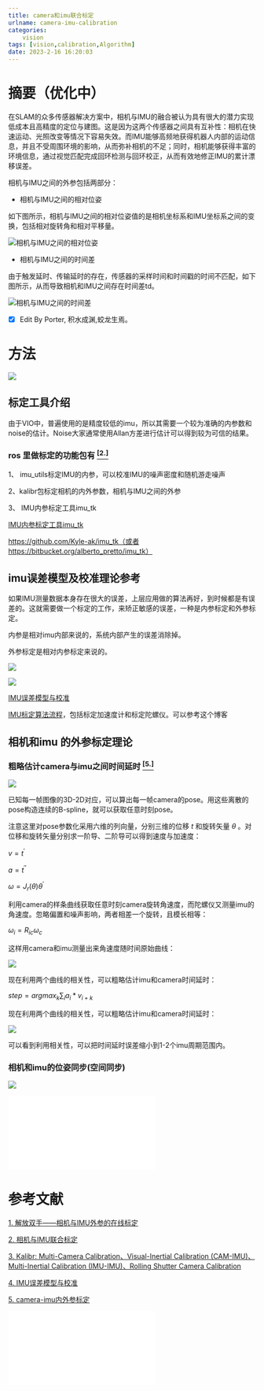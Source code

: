 ```yaml
---
title: camera和imu联合标定
urlname: camera-imu-calibration
categories:      
    vision    
tags: [vision,calibration,Algorithm]
date: 2023-2-16 16:20:03
---
```


# 摘要（优化中）

在SLAM的众多传感器解决方案中，相机与IMU的融合被认为具有很大的潜力实现低成本且高精度的定位与建图。这是因为这两个传感器之间具有互补性：相机在快速运动、光照改变等情况下容易失效。而IMU能够高频地获得机器人内部的运动信息，并且不受周围环境的影响，从而弥补相机的不足；同时，相机能够获得丰富的环境信息，通过视觉匹配完成回环检测与回环校正，从而有效地修正IMU的累计漂移误差。

相机与IMU之间的外参包括两部分：

- 相机与IMU之间的相对位姿

如下图所示，相机与IMU之间的相对位姿值的是相机坐标系和IMU坐标系之间的变换，包括相对旋转角和相对平移量。

![相机与IMU之间的相对位姿](./image4/camera_to_imu.png)

- 相机与IMU之间的时间差

由于触发延时、传输延时的存在，传感器的采样时间和时间戳的时间不匹配，如下图所示，从而导致相机和IMU之间存在时间差td。

![相机与IMU之间的时间差](./image4/camera_to_imu_times.png)

- [x] Edit By Porter, 积水成渊,蛟龙生焉。 

<!-- more -->

# 方法

![](./image4/camera_imu_calibrate_sceen.jpg)

## 标定工具介绍

由于VIO中，普遍使用的是精度较低的imu，所以其需要一个较为准确的内参数和noise的估计。Noise大家通常使用Allan方差进行估计可以得到较为可信的结果。

### ros 里做标定的功能包有 [ $^{[2. ]}$](https://blog.csdn.net/crp997576280/article/details/109592631)

1、 imu_utils标定IMU的内参，可以校准IMU的噪声密度和随机游走噪声

2、kalibr包标定相机的内外参数，相机与IMU之间的外参

3、 IMU内参标定工具imu_tk

[IMU内参标定工具imu_tk](https://github.com/Kyle-ak/imu_tk)

https://github.com/Kyle-ak/imu_tk（或者https://bitbucket.org/alberto_pretto/imu_tk）


## imu误差模型及校准理论参考

如果IMU测量数据本身存在很大的误差，上层应用做的算法再好，到时候都是有误差的。这就需要做一个标定的工作，来矫正敏感的误差，一种是内参标定和外参标定。

内参是相对imu内部来说的，系统内部产生的误差消除掉。

外参标定是相对内参标定来说的。

![](./image4/imu_extern_calibr.png)

![](./image4/imu_extern_calibr_1.png)


[IMU误差模型与校准](https://www.cnblogs.com/buxiaoyi/p/7541974.html)

[IMU标定算法流程](https://blog.csdn.net/haoliliang88/article/details/76737960)，包括标定加速度计和标定陀螺仪。可以参考这个博客  

## 相机和imu 的外参标定理论

### 粗略估计camera与imu之间时间延时 [$^{[5.]}$](https://zhuanlan.zhihu.com/p/68863677)

![](./image4/imu_ex_calib_02.png)

已知每一帧图像的3D-2D对应，可以算出每一帧camera的pose。用这些离散的pose构造连续的B-spline，就可以获取任意时刻pose。

注意这里对pose参数化采用六维的列向量，分别三维的位移 $t$ 和旋转矢量 $\theta$  。对位移和旋转矢量分别求一阶导、二阶导可以得到速度与加速度：

$v=t^{'}$

$a=t^{''}$

$\omega = J_{r}(\theta)\theta^{'}$

利用camera的样条曲线获取任意时刻camera旋转角速度，而陀螺仪又测量imu的角速度。忽略偏置和噪声影响，两者相差一个旋转，且模长相等：

$\omega_{i}=R_{ic}\omega_{c}$

这样用camera和imu测量出来角速度随时间原始曲线：

![](./image4/camera_imu_time_calib.jpg)

现在利用两个曲线的相关性，可以粗略估计imu和camera时间延时：

$step = argmax_{k} \sum_{i}a_{i}*v_{i+k}$

现在利用两个曲线的相关性，可以粗略估计imu和camera时间延时：

![](./image4/camera_imu_time_calib_result.jpg)

可以看到利用相关性，可以把时间延时误差缩小到1-2个imu周期范围内。

### 相机和imu的位姿同步(空间同步)

![](./image4/imu_ex_calib_1.png)

<iframe src="//player.bilibili.com/player.html?aid=848138670&bvid=BV18L4y18733&cid=412299576&page=1" scrolling="no" border="0" frameborder="no" framespacing="0" allowfullscreen="true"> </iframe>



# 参考文献

[1. 解放双手——相机与IMU外参的在线标定](https://www.cnblogs.com/CV-life/p/11160521.html)

[2. 相机与IMU联合标定](https://blog.csdn.net/crp997576280/article/details/109592631)

[3. Kalibr: Multi-Camera Calibration、Visual-Inertial Calibration (CAM-IMU)、Multi-Inertial Calibration (IMU-IMU)、Rolling Shutter Camera Calibration ](https://github.com/ethz-asl/kalibr)

[4. IMU误差模型与校准](https://www.cnblogs.com/buxiaoyi/p/7541974.html)

[5. camera-imu内外参标定](https://zhuanlan.zhihu.com/p/68863677)

<iframe src="//player.bilibili.com/player.html?aid=795841344&bvid=BV1rC4y1p7ma&cid=196331738&page=1" scrolling="no" border="0" frameborder="no" framespacing="0" allowfullscreen="true"> </iframe>
